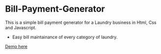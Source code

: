 # Bill-Payment-Generator
This is a simple bill payment generator for a Laundry business in Html, Css and Javascript.

- Easy bill maintainance of every category of laundry.

[Demo here](https://bill-generator-24.web.app)

